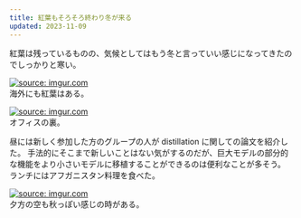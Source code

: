 ```yaml
---
title: 紅葉もそろそろ終わり冬が来る
updated: 2023-11-09
---
```


紅葉は残っているものの、気候としてはもう冬と言っていい感じになってきたのでしっかりと寒い。

<a href="https://imgur.com/td7rKeD"><img src="https://i.imgur.com/td7rKeD.jpg" title="source: imgur.com" /></a>  
海外にも紅葉はある。

<a href="https://imgur.com/SjIeLFp"><img src="https://i.imgur.com/SjIeLFp.jpg" title="source: imgur.com" /></a>  
オフィスの裏。

昼には新しく参加した方のグループの人が distillation に関しての論文を紹介した。
手法的にそこまで新しいことはない気がするのだが、巨大モデルの部分的な機能をより小さいモデルに移植することができるのは便利なことが多そう。
ランチにはアフガニスタン料理を食べた。

<a href="https://imgur.com/ZvNT76T"><img src="https://i.imgur.com/ZvNT76T.jpg" title="source: imgur.com" /></a>  
夕方の空も秋っぽい感じの時がある。
